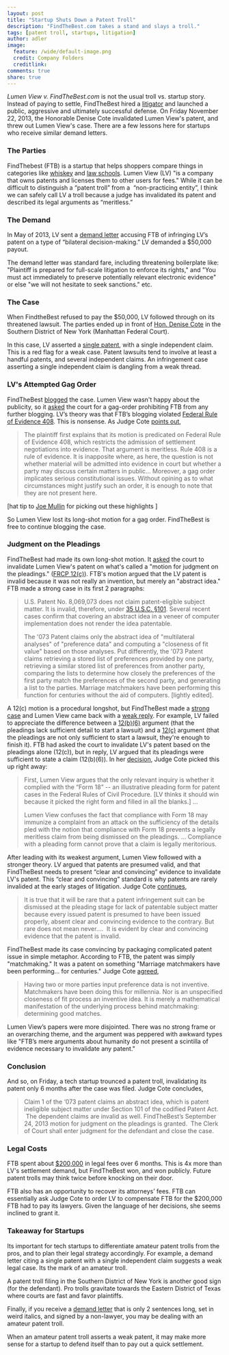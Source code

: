 ```yaml
---
layout: post
title: "Startup Shuts Down a Patent Troll"
description: "FindTheBest.com takes a stand and slays a troll."
tags: [patent troll, startups, litigation]
author: adler
image:
  feature: /wide/default-image.png
  credit: Company Folders
  creditlink: 
comments: true
share: true
---
```


<em>Lumen View v. FindTheBest.com</em> is not the usual troll vs. startup story. Instead of paying to settle, FindTheBest hired a <a href="http://www.leventhallaw.com/about-joe-leventhal/">litigator</a> and launched a public, aggressive and ultimately successful defense. On Friday November 22, 2013, the Honorable Denise Cote invalidated Lumen View's patent, and threw out Lumen View's case. There are a few lessons here for startups who receive similar demand letters.

<h3>The Parties</h3>

FindThebest (FTB) is a startup that helps shoppers compare things in categories like <a href="http://whiskey.findthebest.com/">whiskey</a> and <a href="http://law-school.findthebest.com/">law schools</a>. Lumen View (LV) "is a company that owns patents and licenses them to other users for fees." While it can be difficult to distinguish a “patent troll” from a  “non-practicing entity”, I think we can safely call LV a troll because a judge has invalidated its patent and described its legal arguments as “meritless.”

<h3>The Demand</h3>

In May of 2013, LV sent a <a href="http://adlervermillion.com/PDF/2013-LumenView-v-FindTheBest-PatentLitigation/2013.05.30-LVsDemandLetter.pdf">demand letter</a> accusing FTB of infringing LV’s patent on a type of “bilateral decision-making.” LV demanded a $50,000 payout.

The demand letter was standard fare, including threatening boilerplate like: "Plaintiff is prepared for full-scale litigation to enforce its rights," and "You must act immediately to preserve potentially relevant electronic evidence" or else "we will not hesitate to seek sanctions." etc.

<h3>The Case</h3>

When FindtheBest refused to pay the $50,000, LV followed through on its threatened lawsuit. The parties ended up in front of <a href="http://en.wikipedia.org/wiki/Denise_Cote">Hon. Denise Cote</a> in the Southern District of New York (Manhattan Federal Court).

In this case, LV asserted a <a href="https://www.google.com/patents/US8069073">single patent</a>, with a single independent claim. This is a red flag for a weak case. Patent lawsuits tend to involve at least a handful patents, and several independent claims. An infringement case asserting a single independent claim is dangling from a weak thread.

<h3>LV's Attempted Gag Order</h3>

FindTheBest <a href="http://pandodaily.com/2013/07/26/how-to-slaughter-a-patent-troll-in-5-steps/">blogged</a> the case. Lumen View wasn't happy about the publicity, so it <a href="http://adlervermillion.com/PDF/2013-LumenView-v-FindTheBest-PatentLitigation/2013.10.22-LVsMotionForGagOrder.pdf">asked</a> the court for a gag-order prohibiting FTB from any further blogging. LV’s theory was that FTB’s blogging violated <a href="http://www.law.cornell.edu/rules/fre/rule_408">Federal Rule of Evidence 408</a>. This is nonsense. As Judge Cote <a href="http://adlervermillion.com/PDF/2013-LumenView-v-FindTheBest-PatentLitigation/2013.11.12-ORDER-DenyingLVsMotionforGagOrder.pdf">points out</a>,

<blockquote>The plaintiff first explains that its motion is predicated on Federal Rule of Evidence 408, which restricts the admission of settlement negotiations into evidence. That argument is meritless. Rule 408 is a rule of evidence. It is inapposite where, as here, the question is not whether material will be admitted into evidence in court but whether a party may discuss certain matters in public... Moreover, a gag order implicates serious constitutional issues. Without opining as to what circumstances might justify such an order, it is enough to note that they are not present here.</blockquote>

[hat tip to <a href="http://arstechnica.com/tech-policy/2013/11/patent-trolls-request-for-no-media-gag-order-its-not-happening/">Joe Mullin</a> for picking out these highlights ]

So Lumen View lost its long-shot motion for a gag order. FindTheBest is free to continue blogging the case.

<h3>Judgment on the Pleadings</h3>

FindTheBest had made its own long-shot motion. It <a href="http://adlervermillion.com/PDF/2013-LumenView-v-FindTheBest-PatentLitigation/2013.09.24-FTBsMotionForJudgmentOnThePleadings.pdf">asked</a> the court to invalidate Lumen View's patent on what's called a "motion for judgment on the pleadings." (<a href="http://www.law.cornell.edu/rules/frcp/rule_12#rule_12_c">FRCP 12(c)</a>). FTB's motion argued that the LV patent is invalid because it was not really an invention, but merely an "abstract idea." FTB made a strong case in its first 2 paragraphs:
<blockquote>U.S. Patent No. 8,069,073 does not claim patent-eligible subject matter. It is invalid, therefore, under <a href="http://www.law.cornell.edu/uscode/text/35/101">35 U.S.C. §101</a>. Several recent cases confirm that covering an abstract idea in a veneer of computer implementation does not render the idea patentable.

The '073 Patent claims only the abstract idea of "multilateral analyses" of "preference data" and computing a "closeness of fit value" based on those analyses. Put differently, the '073 Patent claims retrieving a stored list of preferences provided by one party, retrieving a similar stored list of preferences from another party, comparing the lists to determine how closely the preferences of the first party match the preferences of the second party, and generating a list to the parties. Marriage matchmakers have been performing this function for centuries without the aid of computers. [lightly edited].</blockquote>
A 12(c) motion is a procedural longshot, but FindTheBest made a <a href="http://adlervermillion.com/PDF/2013-LumenView-v-FindTheBest-PatentLitigation/2013.09.24-FTBsMotionForJudgmentOnThePleadings.pdf">strong case</a> and Lumen View came back with a <a href="http://adlervermillion.com/PDF/2013-LumenView-v-FindTheBest-PatentLitigation/2013.10.11-LVsOppositionToMotionOnThePleadings.pdf">weak reply</a>. For example, LV failed to appreciate the difference between a <a href="http://www.law.cornell.edu/rules/frcp/rule_12#rule_12_b_6">12(b)(6)</a> argument (that the pleadings lack sufficient detail to start a lawsuit) and a <a href="http://www.law.cornell.edu/rules/frcp/rule_12#rule_12_c">12(c)</a> argument (that the pleadings are not only sufficient to start a lawsuit, they're enough to finish it). FTB had asked the court to invalidate LV's patent based on the pleadings alone (12(c)), but in reply, LV argued that its pleadings were sufficient to state a claim (12(b)(6)). In her <a href="http://adlervermillion.com/PDF/2013-LumenView-v-FindTheBest-PatentLitigation/2013.11.22-ORDER-InvalidatingLVsPatent.pdf">decision</a>, Judge Cote picked this up right away:
<blockquote>First, Lumen View argues that the only relevant inquiry is whether it complied with the “Form 18” -- an illustrative pleading form for patent cases in the Federal Rules of Civil Procedure. [LV thinks it should win because it picked the right form and filled in all the blanks.] ...

Lumen View confuses the fact that compliance with Form 18 may immunize a complaint from an attack on the sufficiency of the details pled with the notion that compliance with Form 18 prevents a legally meritless claim from being dismissed on the pleadings. ... Compliance with a pleading form cannot prove that a claim is legally meritorious.</blockquote>

After leading with its weakest argument, Lumen View followed with a stronger theory. LV argued that patents are presumed valid, and that FindTheBest needs to present “clear and convincing” evidence to invalidate LV's patent. This “clear and convincing” standard is why patents are rarely invalided at the early stages of litigation. Judge Cote <a href="http://www.adlervermillion.com/PDF/2013-LumenView-v-FindTheBest-PatentLitigation/2013.11.22-ORDER-InvalidatingLVsPatent.pdf">continues</a>,

<blockquote>It is true that it will be rare that a patent infringement suit can be dismissed at the pleading stage for lack of patentable subject matter because every issued patent is presumed to have been issued properly, absent clear and convincing evidence to the contrary. But rare does not mean never....  It is evident by clear and convincing evidence that the patent is invalid.</blockquote>

FindTheBest made its case convincing by packaging complicated patent issue in simple metaphor. According to FTB, the patent was simply "matchmaking." It was a patent on something "Marriage matchmakers have been performing... for centuries." Judge Cote <a href="http://www.adlervermillion.com/PDF/2013-LumenView-v-FindTheBest-PatentLitigation/2013.11.22-ORDER-InvalidatingLVsPatent.pdf">agreed</a>,

<blockquote>Having two or more parties input preference data is not inventive. Matchmakers have been doing this for millennia. Nor is an unspecified closeness of fit process an inventive idea. It is merely a mathematical manifestation of the underlying process behind matchmaking: determining good matches.</blockquote>

Lumen View’s papers were more disjointed. There was no strong frame or an overarching theme, and the argument was peppered with awkward types like "FTB’s mere arguments about humanity do not present a scintilla of evidence necessary to invalidate any patent."

<h3>Conclusion</h3>

And so, on Friday, a tech startup trounced a patent troll, invalidating its patent only 6 months after the case was filed. Judge Cote concludes,
<blockquote>Claim 1 of the ‘073 patent claims an abstract idea, which is patent ineligible subject matter under Section 101 of the codified Patent Act.  The dependent claims are invalid as well. FindTheBest’s September 24, 2013 motion for judgment on the pleadings is granted.  The Clerk of Court shall enter judgment for the defendant and close the case.</blockquote>

<h3>Legal Costs</h3>

FTB spent about <a href="http://arstechnica.com/tech-policy/2013/11/findthebest-destroys-matchmaking-patent-pushes-rico-case-against-troll/">$200,000</a> in legal fees over 6 months. This is 4x more than LV's settlement demand, but FindTheBest won, and won publicly. Future patent trolls may think twice before knocking on their door.

FTB also has an opportunity to recover its attorneys’ fees. FTB can essentially ask Judge Cote to order LV to compensate FTB for the $200,000 FTB had to pay its lawyers. Given the language of her decisions, she seems inclined to grant it.

<h3>Takeaway for Startups</h3>

Its important for tech startups to differentiate amateur patent trolls from the pros, and to plan their legal strategy accordingly. For example, a demand letter citing a single patent with a single independent claim suggests a weak legal case. Its the mark of an amateur troll.

A patent troll filing in the Southern District of New York is another good sign (for the defendant). Pro trolls gravitate towards the Eastern District of Texas where courts are fast and favor plaintiffs.

Finally, if you receive a <a href="http://adlervermillion.com/blog/wp-content/uploads/2013/11/patent-troll-demand-letter.jpg">demand letter</a> that is only 2 sentences long, set in weird italics, and signed by a non-lawyer, you may be dealing with an amateur patent troll.

When an amateur patent troll asserts a weak patent, it may make more sense for a startup to defend itself than to pay out a quick settlement.